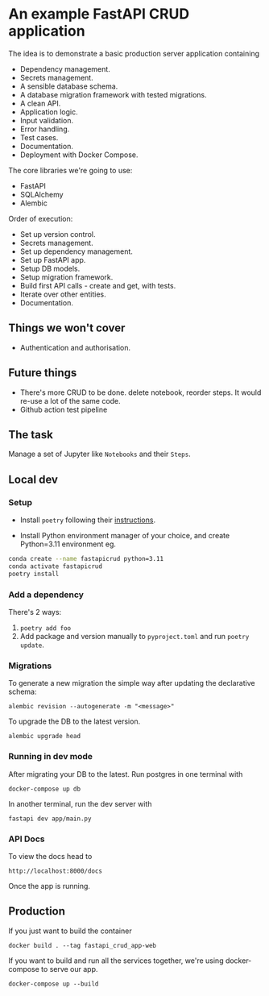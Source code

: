 

# An example FastAPI CRUD application

The idea is to demonstrate a basic production server application containing
- Dependency management.
- Secrets management.
- A sensible database schema.
- A database migration framework with tested migrations.
- A clean API.
- Application logic.
- Input validation.
- Error handling.
- Test cases.
- Documentation.
- Deployment with Docker Compose.

The core libraries we're going to use:
- FastAPI
- SQLAlchemy
- Alembic

Order of execution:
- Set up version control.
- Secrets management.
- Set up dependency management.
- Set up FastAPI app.
- Setup DB models.
- Setup migration framework.
- Build first API calls - create and get, with tests.
- Iterate over other entities.
- Documentation.

## Things we won't cover

- Authentication and authorisation.

## Future things

- There's more CRUD to be done. delete notebook, reorder steps. It would re-use a lot of the same code.
- Github action test pipeline

## The task
Manage a set of Jupyter like `Notebooks` and their `Steps`.

## Local dev

### Setup
- Install `poetry` following their [instructions](https://python-poetry.org/docs/#installation).

- Install Python environment manager of your choice, and create Python=3.11 environment eg.
```sh
conda create --name fastapicrud python=3.11
conda activate fastapicrud
poetry install
```

### Add a dependency 
There's 2 ways:
1. `poetry add foo`
2. Add package and version manually to `pyproject.toml` and run `poetry update`.


### Migrations
To generate a new migration the simple way after updating the declarative schema:
```
alembic revision --autogenerate -m "<message>"
```

To upgrade the DB to the latest version.
```
alembic upgrade head
```

### Running in dev mode
After migrating your DB to the latest. Run postgres in one terminal with
```
docker-compose up db
```
In another terminal, run the dev server with
```
fastapi dev app/main.py
```

### API Docs
To view the docs head to
```
http://localhost:8000/docs
```
Once the app is running.


## Production
If you just want to build the container
```
docker build . --tag fastapi_crud_app-web
```
If you want to build and run all the services together, we're using docker-compose to serve our app.
```
docker-compose up --build
```
